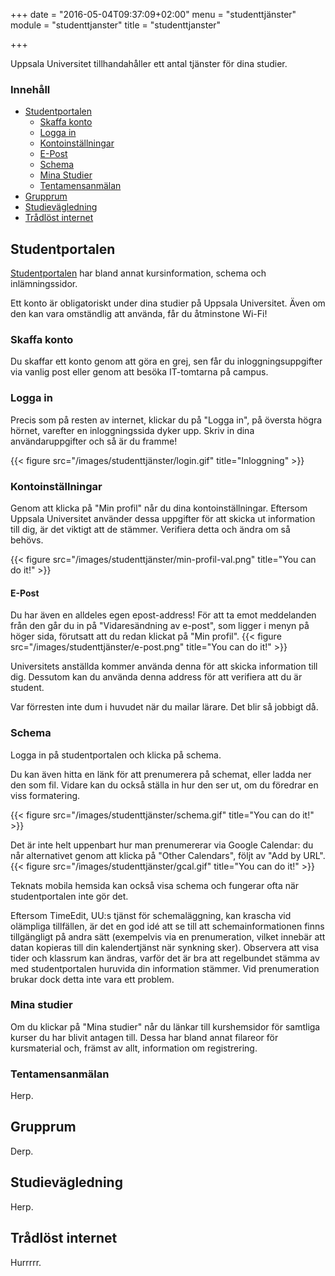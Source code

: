 +++
date = "2016-05-04T09:37:09+02:00"
menu = "studenttjänster"
module = "studenttjanster"
title = "studenttjanster"

+++

Uppsala Universitet tillhandahåller ett antal tjänster för dina studier.

### Innehåll

- [Studentportalen](#studentportalen)
    - [Skaffa konto](#skaffa-konto)
    - [Logga in](#logga-in)
    - [Kontoinställningar](#kontoinställningar)
    - [E-Post](#e-post)
    - [Schema](#schema)
    - [Mina Studier](#mina-studier)
    - [Tentamensanmälan](#tentamensanmälan)
- [Grupprum](#grupprum)
- [Studievägledning](#studievägledning)
- [Trådlöst internet](#trådlöst-internet)




## Studentportalen
[Studentportalen](https://studentportalen.uu.se) har bland annat
kursinformation, schema och inlämningssidor.

Ett konto är obligatoriskt under dina studier på Uppsala Universitet.
Även om den kan vara omständlig att använda, får du åtminstone Wi-Fi!


### Skaffa konto
Du skaffar ett konto genom att göra en grej, sen får du inloggningsuppgifter
via vanlig post eller genom att besöka IT-tomtarna på campus.

### Logga in
Precis som på resten av internet, klickar du på "Logga in", på översta högra
hörnet, varefter en inloggningssida dyker upp. Skriv in dina användaruppgifter
och så är du framme!

{{< figure src="/images/studenttjänster/login.gif" title="Inloggning" >}}


### Kontoinställningar
Genom att klicka på "Min profil" når du dina kontoinställningar.
Eftersom Uppsala Universitet använder dessa uppgifter för att skicka ut information
till dig, är det viktigt att de stämmer. Verifiera detta och ändra om så
behövs.

{{< figure src="/images/studenttjänster/min-profil-val.png" title="You can do it!" >}}

#### E-Post
Du har även en alldeles egen epost-address! För att ta emot meddelanden från
den går du in på "Vidaresändning av e-post", som ligger i menyn på höger sida,
förutsatt att du redan klickat på "Min profil".
{{< figure src="/images/studenttjänster/e-post.png" title="You can do it!" >}}

Universitets anställda kommer använda denna för att skicka information till
dig. Dessutom kan du använda denna address för att verifiera att du är student.

Var förresten inte dum i huvudet när du mailar lärare. Det blir så jobbigt då.


### Schema
Logga in på studentportalen och klicka på schema.

Du kan även hitta en länk för att prenumerera på schemat, eller ladda ner den
som fil. Vidare kan du också ställa in hur den ser ut, om du föredrar en viss
formatering.

{{< figure src="/images/studenttjänster/schema.gif" title="You can do it!" >}}

Det är inte helt uppenbart hur man prenumererar via Google Calendar: du når
alternativet genom att klicka på "Other Calendars", följt av "Add by URL".
{{< figure src="/images/studenttjänster/gcal.gif" title="You can do it!" >}}

Teknats mobila hemsida kan också visa schema och fungerar ofta när
studentportalen inte gör det.

Eftersom TimeEdit, UU:s tjänst för schemaläggning, kan krascha vid olämpliga
tillfällen, är det en god idé att se till att schemainformationen finns
tillgängligt på andra sätt (exempelvis via en prenumeration, vilket innebär att
datan kopieras till din kalendertjänst när synkning sker).
Observera att visa tider och klassrum kan ändras, varför det är bra att
regelbundet stämma av med studentportalen huruvida din information stämmer.
Vid prenumeration brukar dock detta inte vara ett problem.


### Mina studier
Om du klickar på "Mina studier" når du länkar till kurshemsidor för samtliga
kurser du har blivit antagen till. Dessa har bland annat filareor för
kursmaterial och, främst av allt, information om registrering.

### Tentamensanmälan
Herp.

## Grupprum
Derp.

## Studievägledning
Herp.

## Trådlöst internet
Hurrrrr.

